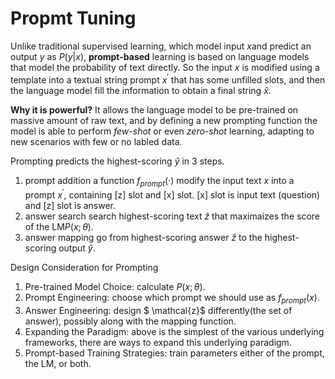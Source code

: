 # Propmt Tuning

Unlike traditional supervised learning, which model input $x$and predict an output $y$ as $P(y|x)$, **prompt-based** learning is based on language models that model the probability of text directly. So the input $x$ is modified using a template into a textual string prompt $x^{'}$ that has some unfilled slots, and then the language model fill the information to obtain a final string $\hat{x}$.

**Why it is powerful?** It allows the language model to be pre-trained on massive amount of raw text, and by defining a new prompting function the model is able to perform *few-shot* or even *zero-shot* learning, adapting to new scenarios with few or no labled data.

Prompting predicts the highest-scoring $\hat{y}$ in 3 steps.

1. prompt addition
   a function $f_{prompt}(·)$ modify the input text $x$ into a prompt $x^{'}$, containing [z] slot and [x] slot. [x] slot is input text (question) and [z] slot is answer.
2. answer search
   search highest-scoring text $\hat{z}$ that maximaizes the score of the LM$P(x;\theta)$.
3. answer mapping
   go from highest-scoring answer $\hat{z}$ to the highest-scoring output $\hat{y}$.

Design Consideration for Prompting

1. Pre-trained Model Choice: calculate $P(x;\theta)$.
2. Prompt Engineering: choose which prompt we should use as $f_{prompt}(x)$.
3. Answer Engineering: design $ \mathcal{z}$ differently(the set of answer), possibly along with the mapping function.
4. Expanding the Paradigm: above is the simplest of the various underlying frameworks, there are ways to expand this underlying paradigm.
5. Prompt-based Training Strategies: train parameters either of the prompt, the LM, or both.
